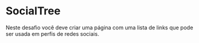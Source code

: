 # SocialTree

Neste desafio você deve criar uma página com uma lista de links que pode ser usada em perfis de redes sociais.
